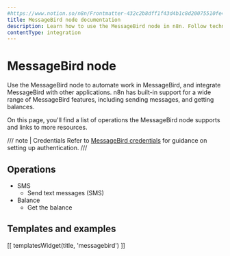 ```yaml
---
#https://www.notion.so/n8n/Frontmatter-432c2b8dff1f43d4b1c8d20075510fe4
title: MessageBird node documentation
description: Learn how to use the MessageBird node in n8n. Follow technical documentation to integrate MessageBird node into your workflows.
contentType: integration
---
```


# MessageBird node

Use the MessageBird node to automate work in MessageBird, and integrate MessageBird with other applications. n8n has built-in support for a wide range of MessageBird features, including sending messages, and getting balances. 

On this page, you'll find a list of operations the MessageBird node supports and links to more resources.

/// note | Credentials
Refer to [MessageBird credentials](/integrations/builtin/credentials/messagebird/) for guidance on setting up authentication. 
///

## Operations

* SMS
    * Send text messages (SMS)
* Balance
    * Get the balance

## Templates and examples

<!-- see https://www.notion.so/n8n/Pull-in-templates-for-the-integrations-pages-37c716837b804d30a33b47475f6e3780 -->
[[ templatesWidget(title, 'messagebird') ]]
